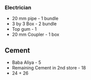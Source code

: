 ### Electrician 
- 20 mm pipe - 1 bundle 
- 3 by 3 Box - 2 bundle
- Top gum - 1
- 20 mm Coupler - 1 box

## Cement
- Baba Aliya - 5
- Remaining Cement in 2nd store - 18
- 24 + 26
